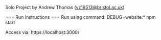 Solo Project by Andrew Thomas (vz19513@bristol.ac.uk)

=== Run Instructions ===
Run using command: 
	DEBUG=website:* npm start
	
Access via:
	https://localhost:3000/
